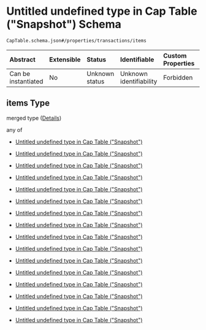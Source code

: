 # Untitled undefined type in Cap Table ("Snapshot") Schema

```txt
CapTable.schema.json#/properties/transactions/items
```



| Abstract            | Extensible | Status         | Identifiable            | Custom Properties | Additional Properties | Access Restrictions | Defined In                                                                        |
| :------------------ | :--------- | :------------- | :---------------------- | :---------------- | :-------------------- | :------------------ | :-------------------------------------------------------------------------------- |
| Can be instantiated | No         | Unknown status | Unknown identifiability | Forbidden         | Allowed               | none                | [CapTable.schema.json*](../../schema/CapTable.schema.json "open original schema") |

## items Type

merged type ([Details](captable-properties-captable---objectstransactionsschemajson-array-items.md))

any of

*   [Untitled undefined type in Cap Table ("Snapshot")](captable-properties-captable---objectstransactionsschemajson-array-items-anyof-0.md "check type definition")

*   [Untitled undefined type in Cap Table ("Snapshot")](captable-properties-captable---objectstransactionsschemajson-array-items-anyof-1.md "check type definition")

*   [Untitled undefined type in Cap Table ("Snapshot")](captable-properties-captable---objectstransactionsschemajson-array-items-anyof-2.md "check type definition")

*   [Untitled undefined type in Cap Table ("Snapshot")](captable-properties-captable---objectstransactionsschemajson-array-items-anyof-3.md "check type definition")

*   [Untitled undefined type in Cap Table ("Snapshot")](captable-properties-captable---objectstransactionsschemajson-array-items-anyof-4.md "check type definition")

*   [Untitled undefined type in Cap Table ("Snapshot")](captable-properties-captable---objectstransactionsschemajson-array-items-anyof-5.md "check type definition")

*   [Untitled undefined type in Cap Table ("Snapshot")](captable-properties-captable---objectstransactionsschemajson-array-items-anyof-6.md "check type definition")

*   [Untitled undefined type in Cap Table ("Snapshot")](captable-properties-captable---objectstransactionsschemajson-array-items-anyof-7.md "check type definition")

*   [Untitled undefined type in Cap Table ("Snapshot")](captable-properties-captable---objectstransactionsschemajson-array-items-anyof-8.md "check type definition")

*   [Untitled undefined type in Cap Table ("Snapshot")](captable-properties-captable---objectstransactionsschemajson-array-items-anyof-9.md "check type definition")

*   [Untitled undefined type in Cap Table ("Snapshot")](captable-properties-captable---objectstransactionsschemajson-array-items-anyof-10.md "check type definition")

*   [Untitled undefined type in Cap Table ("Snapshot")](captable-properties-captable---objectstransactionsschemajson-array-items-anyof-11.md "check type definition")

*   [Untitled undefined type in Cap Table ("Snapshot")](captable-properties-captable---objectstransactionsschemajson-array-items-anyof-12.md "check type definition")

*   [Untitled undefined type in Cap Table ("Snapshot")](captable-properties-captable---objectstransactionsschemajson-array-items-anyof-13.md "check type definition")

*   [Untitled undefined type in Cap Table ("Snapshot")](captable-properties-captable---objectstransactionsschemajson-array-items-anyof-14.md "check type definition")

*   [Untitled undefined type in Cap Table ("Snapshot")](captable-properties-captable---objectstransactionsschemajson-array-items-anyof-15.md "check type definition")
